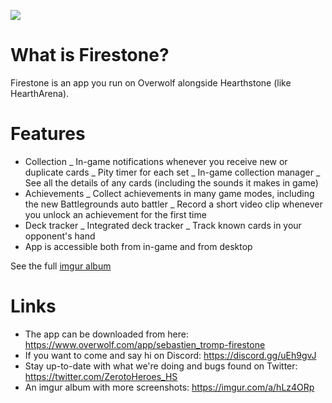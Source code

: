 [<img src="https://overwolf.github.io/docs/assets/GetItOnOW-Base.png">](https://www.overwolf.com/app/sebastien_tromp-hs_collection_companion)

# What is Firestone?

Firestone is an app you run on Overwolf alongside Hearthstone (like HearthArena).

# Features

- Collection
  _ In-game notifications whenever you receive new or duplicate cards
  _ Pity timer for each set
  _ In-game collection manager
  _ See all the details of any cards (including the sounds it makes in game)
- Achievements
  _ Collect achievements in many game modes, including the new Battlegrounds auto battler
  _ Record a short video clip whenever you unlock an achievement for the first time
- Deck tracker
  _ Integrated deck tracker
  _ Track known cards in your opponent's hand
- App is accessible both from in-game and from desktop

See the full [imgur album](https://imgur.com/a/hLz4ORp)

# Links

- The app can be downloaded from here: https://www.overwolf.com/app/sebastien_tromp-firestone
- If you want to come and say hi on Discord: https://discord.gg/uEh9gvJ
- Stay up-to-date with what we're doing and bugs found on Twitter: https://twitter.com/ZerotoHeroes_HS
- An imgur album with more screenshots: https://imgur.com/a/hLz4ORp

